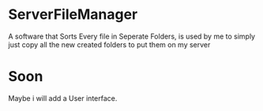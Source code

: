 # ServerFileManager
A software that Sorts Every file in Seperate Folders, is used by me to simply just copy all the new created folders to put them on my server
# Soon
Maybe i will add a User interface.
